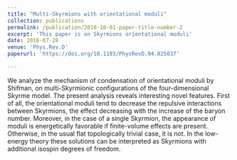 ```yaml
---
title: "Multi-Skyrmions with orientational moduli"
collection: publications
permalink: /publication/2010-10-01-paper-title-number-2
excerpt: 'This paper is on Skyrmions orientational moduli'
date: 2016-07-28
venue: 'Phys.Rev.D'
paperurl: 'https://doi.org/10.1103/PhysRevD.94.025037'

---
```

We analyze the mechanism of condensation of orientational moduli by Shifman, on multi-Skyrmionic configurations of the four-dimensional Skyrme model. The present analysis reveals interesting novel features. First of all, the orientational moduli tend to decrease the repulsive interactions between Skyrmions, the effect decreasing with the increase of the baryon number. Moreover, in the case of a single Skyrmion, the appearance of moduli is energetically favorable if finite-volume effects are present. Otherwise, in the usual flat topologically trivial case, it is not. In the low-energy theory these solutions can be interpreted as Skyrmions with additional isospin degrees of freedom.





